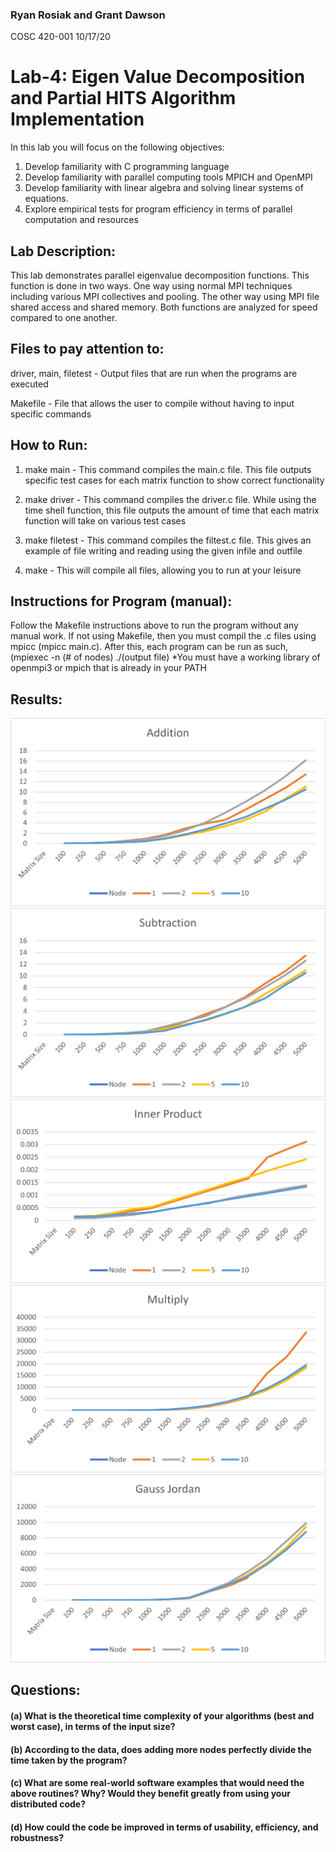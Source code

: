 ### Ryan Rosiak and Grant Dawson
COSC 420-001
10/17/20

# Lab-4: Eigen Value Decomposition and Partial HITS Algorithm Implementation
In this lab you will focus on the following objectives:
1. Develop familiarity with C programming language
2. Develop familiarity with parallel computing tools MPICH and OpenMPI
3. Develop familiarity with linear algebra and solving linear systems of equations.
4. Explore empirical tests for program efficiency in terms of parallel computation and resources
 

## Lab Description:
This lab demonstrates parallel eigenvalue decomposition functions. This function
is done in two ways. One way using normal MPI techniques including various 
MPI collectives and pooling. The other way using MPI file shared access
and shared memory. Both functions are analyzed for speed compared to one 
another.

## Files to pay attention to:

driver, main, filetest  - Output files that are run when the programs are executed

Makefile - File that allows the user to compile without having to input specific commands

## How to Run:

1. make main
        - This command compiles the main.c file. This file outputs specific test cases for each
        matrix function to show correct functionality

2. make driver
        - This command compiles the driver.c file. While using the time shell function, this 
        file outputs the amount of time that each matrix function will take on various test cases

3. make filetest
        - This command compiles the filtest.c file. This gives an example of file writing and reading
        using the given infile and outfile

3. make
        - This will compile all files, allowing you to run at your leisure

## Instructions for Program (manual):
Follow the Makefile instructions above to run the program without any manual work. If not
using Makefile, then you must compil the .c files using mpicc (mpicc main.c). After this,
each program can be run as such, (mpiexec -n (# of nodes) ./(output file)
*You must have a working library of openmpi3 or mpich that is already in your PATH


## Results: 


![Addition Time](https://github.com/spa542/COSC420/blob/master/Lab3/Img/Addition.png)
![Subtraction Time](https://github.com/spa542/COSC420/blob/master/Lab3/Img/Subtraction.png)
![Inner Product Time](https://github.com/spa542/COSC420/blob/master/Lab3/Img/Inner%20Product.png)
![Multiplication Time](https://github.com/spa542/COSC420/blob/master/Lab3/Img/Multiplication.png)
![Gauss Jordan Time](https://github.com/spa542/COSC420/blob/master/Lab3/Img/GaussJordan.png)

## Questions:

#### (a) What is the theoretical time complexity of your algorithms (best and worst case), in terms of the input size?
     


#### (b) According to the data, does adding more nodes perfectly divide the time taken by the program?


#### (c) What are some real-world software examples that would need the above routines? Why? Would they benefit greatly from using your distributed code?
        
        
#### (d) How could the code be improved in terms of usability, efficiency, and robustness?
        
        
        
